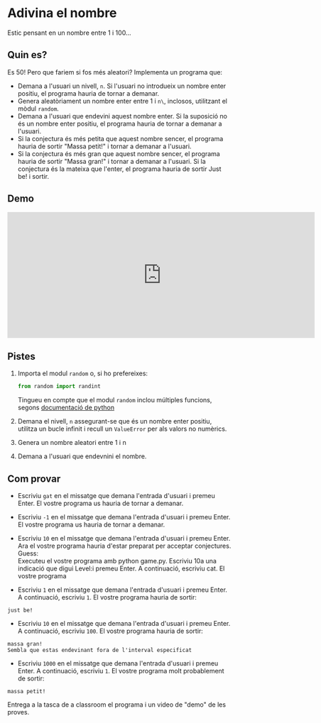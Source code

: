 
# Adivina el nombre

Estic pensant en un nombre entre 1 i 100...

## Quin es?
Es 50! Pero que fariem si fos més aleatori? Implementa un programa que:

- Demana a l'usuari un nivell, `n`. Si l'usuari no introdueix un nombre enter positiu, el programa hauria de tornar a demanar.
- Genera aleatòriament un nombre enter entre 1 i `n\`, inclosos, utilitzant el mòdul `random`.
- Demana a l'usuari que endevini aquest nombre enter. Si la suposició no és un nombre enter positiu, el programa hauria de tornar a demanar a l'usuari.
- Si la conjectura és més petita que aquest nombre sencer, el programa hauria de sortir "Massa petit!" i tornar a demanar a l'usuari.
- Si la conjectura és més gran que aquest nombre sencer, el programa hauria de sortir "Massa gran!" i tornar a demanar a l'usuari.
Si la conjectura és la mateixa que l'enter, el programa hauria de sortir Just be! i sortir.

## Demo

<iframe width="692" height="284" src="https://www.youtube.com/embed/PmSNNcuiy7w" title="Guessing Game" frameborder="0" allow="accelerometer; autoplay; clipboard-write; encrypted-media; gyroscope; picture-in-picture; web-share" allowfullscreen></iframe>

## Pistes

1. Importa el modul `random` o, si ho prefereixes:
    ```python
    from random import randint
    ```
    Tingueu en compte que el modul `random` inclou múltiples funcions, segons 
[documentació de python](https://docs.python.org/es/3/library/random.html)

2. Demana el nivell, `n` assegurant-se que és un nombre enter positiu, utilitza un bucle infinit i recull un `ValueError` per als valors no numèrics.
3. Genera un nombre aleatori entre 1 i n
4. Demana a l'usuari que endevnini el nombre.




## Com provar

- Escriviu `gat` en el missatge que demana l'entrada d'usuari i premeu Enter. El vostre programa us hauria de tornar a demanar.

- Escriviu `-1` en el missatge que demana l'entrada d'usuari i premeu Enter. El vostre programa us hauria de tornar a demanar.

- Escriviu `10` en el missatge que demana l'entrada d'usuari i premeu Enter. Ara el vostre programa hauria d'estar preparat per acceptar conjectures.
Guess:   
Executeu el vostre programa amb python game.py. Escriviu 10a una indicació que digui Level:i premeu Enter. A continuació, escriviu cat. El vostre programa 
- Escriviu `1` en el missatge que demana l'entrada d'usuari i premeu Enter. A continuació, escriviu `1`. El vostre programa hauria de sortir:
```
just be!
```
- Escriviu `10` en el missatge que demana l'entrada d'usuari i premeu Enter. A continuació, escriviu `100`. El vostre programa hauria de sortir:

```
massa gran!
Sembla que estas endevinant fora de l'interval especificat
```

- Escriviu `1000` en el missatge que demana l'entrada d'usuari i premeu Enter. A continuació, escriviu `1`. El vostre programa molt probablement de sortir:


```
massa petit!
```


Entrega a la tasca de a classroom el programa i un video de "demo" de les proves.
